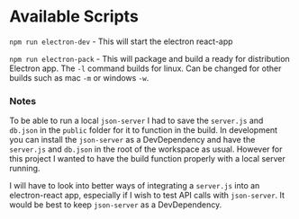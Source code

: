 # Available Scripts

`npm run electron-dev` - This will start the electron react-app

`npm run electron-pack` - This will package and build a ready for distribution Electron app. The `-l` command builds for linux. Can be changed for other builds such as mac `-m` or windows `-w`.


### Notes

To be able to run a local `json-server` I had to save the `server.js` and `db.json` in the `public` folder for it to function in the build. In development you can install the `json-server` as a DevDependency and have the `server.js` and `db.json` in the root of the workspace as usual. However for this project I wanted to have the build function properly with a local server running.

I will have to look into better ways of integrating a `server.js` into an electron-react app, especially if I wish to test API calls with `json-server`. It would be best to keep `json-server` as a DevDependency.
